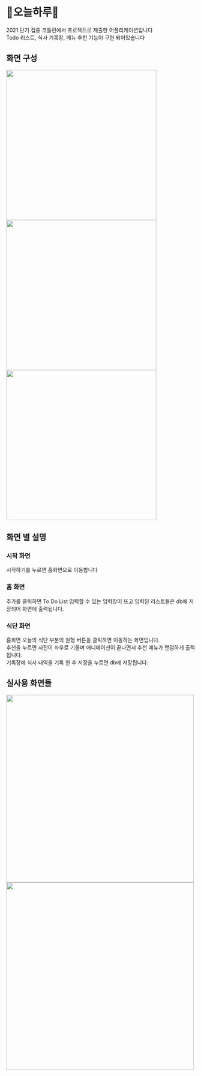 # 💚오늘하루💚
2021 단기 집중 코틀린에서 프로젝트로 제출한 어플리케이션입니다\
Todo 리스트, 식사 기록장, 메뉴 추천 기능이 구현 되어있습니다

## 화면 구성
<img src="https://user-images.githubusercontent.com/68915238/153277215-a76acf35-baf9-44c4-b9cb-5d584c49d9d1.png" height="400"/> <img src="https://user-images.githubusercontent.com/68915238/153277395-3f762df2-b5b6-4d13-bd46-7206d9a62f56.png" height="400"/> <img src="https://user-images.githubusercontent.com/68915238/153277669-64868767-c8a0-4a95-ba09-78b318fe6049.png" height="400"/>

## 화면 별 설명
### 시작 화면
시작하기를 누르면 홈화면으로 이동합니다

### 홈 화면
추가를 클릭하면 To Do List 입력할 수 있는 입력창이 뜨고 입력된 리스트들은 db에 저장되어 화면에 출력됩니다.

### 식단 화면
홈화면 오늘의 식단 부분의 원형 버튼을 클릭하면 이동하는 화면입니다.\
추천을 누르면 사진이 좌우로 기울며 애니메이션이 끝나면서 추천 메뉴가 랜덤하게 출력됩니다.\
기록장에 식사 내역을 기록 한 후 저장을 누르면 db에 저장됩니다.

## 실사용 화면들
<img src="https://user-images.githubusercontent.com/68915238/153280383-8db76432-c966-46ae-bd3c-1b03dc3535a4.png" height="500"> <img src ="https://user-images.githubusercontent.com/68915238/153279849-b4db75a3-11ac-4ccb-810e-9721b972634b.png" height="500"/>
